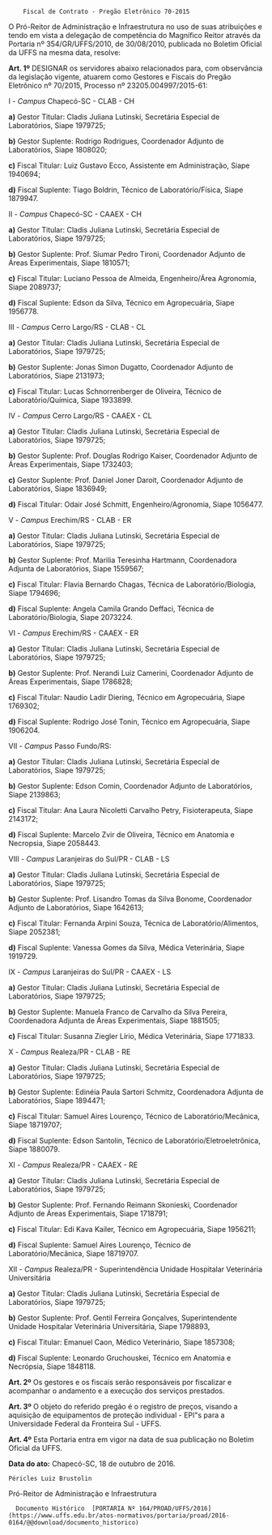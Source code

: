         Fiscal de Contrato - Pregão Eletrônico 70-2015  

O Pró-Reitor de Administração e Infraestrutura no uso de suas atribuições e tendo em vista a delegação de competência do Magnífico Reitor através da Portaria nº 354/GR/UFFS/2010, de 30/08/2010, publicada no Boletim Oficial da UFFS na mesma data, resolve:

 **Art. 1º** DESIGNAR os servidores abaixo relacionados para, com observância da legislação vigente, atuarem como Gestores e Fiscais do Pregão Eletrônico nº 70/2015, Processo nº 23205.004997/2015-61:

 I - *Campus* Chapecó-SC - CLAB - CH

 **a)** Gestor Titular: Cladis Juliana Lutinski, Secretária Especial de Laboratórios, Siape 1979725;

 **b)** Gestor Suplente: Rodrigo Rodrigues, Coordenador Adjunto de Laboratórios, Siape 1808020;

 **c)** Fiscal Titular: Luiz Gustavo Ecco, Assistente em Administração, Siape 1940694;

 **d)** Fiscal Suplente: Tiago Boldrin, Técnico de Laboratório/Física, Siape 1879947.

 II - *Campus* Chapecó-SC - CAAEX - CH

 **a)** Gestor Titular: Cladis Juliana Lutinski, Secretária Especial de Laboratórios, Siape 1979725;

 **b)** Gestor Suplente: Prof. Siumar Pedro Tironi, Coordenador Adjunto de Áreas Experimentais, Siape 1810571;

 **c)** Fiscal Titular: Luciano Pessoa de Almeida, Engenheiro/Área Agronomia, Siape 2089737;

 **d)** Fiscal Suplente: Edson da Silva, Técnico em Agropecuária, Siape 1956778.

 III - *Campus* Cerro Largo/RS - CLAB - CL

 **a)** Gestor Titular: Cladis Juliana Lutinski, Secretária Especial de Laboratórios, Siape 1979725;

 **b)** Gestor Suplente: Jonas Simon Dugatto, Coordenador Adjunto de Laboratórios, Siape 2131973;

 **c)** Fiscal Titular: Lucas Schnorrenberger de Oliveira, Técnico de Laboratório/Química, Siape 1933899.

 IV - *Campus* Cerro Largo/RS - CAAEX - CL

 **a)** Gestor Titular: Cladis Juliana Lutinski, Secretária Especial de Laboratórios, Siape 1979725;

 **b)** Gestor Suplente: Prof. Douglas Rodrigo Kaiser, Coordenador Adjunto de Áreas Experimentais, Siape 1732403;

 **c)** Gestor Suplente: Prof. Daniel Joner Daroit, Coordenador Adjunto de Laboratórios, Siape 1836949;

 **d)** Fiscal Titular: Odair José Schmitt, Engenheiro/Agronomia, Siape 1056477.

 V - *Campus* Erechim/RS - CLAB - ER

 **a)** Gestor Titular: Cladis Juliana Lutinski, Secretária Especial de Laboratórios, Siape 1979725;

 **b)** Gestor Suplente: Prof. Marilia Teresinha Hartmann, Coordenadora Adjunta de Laboratórios, Siape 1559567;

 **c)** Fiscal Titular: Flavia Bernardo Chagas, Técnica de Laboratório/Biologia, Siape 1794696;

 **d)** Fiscal Suplente: Angela Camila Grando Deffaci, Técnica de Laboratório/Biologia, Siape 2073224.

 VI - *Campus* Erechim/RS - CAAEX - ER

 **a)** Gestor Titular: Cladis Juliana Lutinski, Secretária Especial de Laboratórios, Siape 1979725;

 **b)** Gestor Suplente: Prof. Nerandi Luiz Camerini, Coordenador Adjunto de Áreas Experimentais, Siape 1786828;

 **c)** Fiscal Titular: Naudio Ladir Diering, Técnico em Agropecuária, Siape 1769302;

 **d)** Fiscal Suplente: Rodrigo José Tonin, Técnico em Agropecuária, Siape 1906204.

 VII - *Campus* Passo Fundo/RS:

 **a)** Gestor Titular: Cladis Juliana Lutinski, Secretária Especial de Laboratórios, Siape 1979725;

 **b)** Gestor Suplente: Edson Comin, Coordenador Adjunto de Laboratórios, Siape 2139863;

 **c)** Fiscal Titular: Ana Laura Nicoletti Carvalho Petry, Fisioterapeuta, Siape 2143172;

 **d)** Fiscal Suplente: Marcelo Zvir de Oliveira, Técnico em Anatomia e Necropsia, Siape 2058443.

 VIII - *Campus* Laranjeiras do Sul/PR - CLAB - LS

 **a)** Gestor Titular: Cladis Juliana Lutinski, Secretária Especial de Laboratórios, Siape 1979725;

 **b)** Gestor Suplente: Prof. Lisandro Tomas da Silva Bonome, Coordenador Adjunto de Laboratórios, Siape 1642613;

 **c)** Fiscal Titular: Fernanda Arpini Souza, Técnica de Laboratório/Alimentos, Siape 2052381;

 **d)** Fiscal Suplente: Vanessa Gomes da Silva, Médica Veterinária, Siape 1919729.

 IX - *Campus* Laranjeiras do Sul/PR - CAAEX - LS

 **a)** Gestor Titular: Cladis Juliana Lutinski, Secretária Especial de Laboratórios, Siape 1979725;

 **b)** Gestor Suplente: Manuela Franco de Carvalho da Silva Pereira, Coordenadora Adjunta de Áreas Experimentais, Siape 1881505;

 **c)** Fiscal Titular: Susanna Ziegler Lírio, Médica Veterinária, Siape 1771833.

 X - *Campus* Realeza/PR - CLAB - RE

 **a)** Gestor Titular: Cladis Juliana Lutinski, Secretária Especial de Laboratórios, Siape 1979725;

 **b)** Gestor Suplente: Edinéia Paula Sartori Schmitz, Coordenadora Adjunta de Laboratórios, Siape 1894471;

 **c)** Fiscal Titular: Samuel Aires Lourenço, Técnico de Laboratório/Mecânica, Siape 18719707;

 **d)** Fiscal Suplente: Edson Santolin, Técnico de Laboratório/Eletroeletrônica, Siape 1880079.

 XI - *Campus* Realeza/PR - CAAEX - RE

 **a)** Gestor Titular: Cladis Juliana Lutinski, Secretária Especial de Laboratórios, Siape 1979725;

 **b)** Gestor Suplente: Prof. Fernando Reimann Skonieski, Coordenador Adjunto de Áreas Experimentais, Siape 1718791;

 **c)** Fiscal Titular: Edi Kava Kailer, Técnico em Agropecuária, Siape 1956211;

 **d)** Fiscal Suplente: Samuel Aires Lourenço, Técnico de Laboratório/Mecânica, Siape 18719707.

 XII - *Campus* Realeza/PR - Superintendência Unidade Hospitalar Veterinária Universitária

 **a)** Gestor Titular: Cladis Juliana Lutinski, Secretária Especial de Laboratórios, Siape 1979725;

 **b)** Gestor Suplente: Prof. Gentil Ferreira Gonçalves, Superintendente Unidade Hospitalar Veterinária Universitária, Siape 1798893,

 **c)** Fiscal Titular: Emanuel Caon, Médico Veterinário, Siape 1857308;

 **d)** Fiscal Suplente: Leonardo Gruchouskei, Técnico em Anatomia e Necrópsia, Siape 1848118.

 **Art. 2º** Os gestores e os fiscais serão responsáveis por fiscalizar e acompanhar o andamento e a execução dos serviços prestados.

 **Art. 3º** O objeto do referido pregão é o registro de preços, visando a aquisição de equipamentos de proteção individual - EPI"s para a Universidade Federal da Fronteira Sul - UFFS.

 **Art. 4º** Esta Portaria entra em vigor na data de sua publicação no Boletim Oficial da UFFS.

  

   **Data do ato:** Chapecó-SC, 18 de outubro de 2016.   
 

    Péricles Luiz Brustolin   
 Pró-Reitor de Administração e Infraestrutura 

      Documento Histórico  [PORTARIA Nº 164/PROAD/UFFS/2016](https://www.uffs.edu.br/atos-normativos/portaria/proad/2016-0164/@@download/documento_historico)     
      
